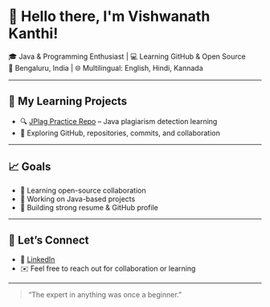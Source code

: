 # 👋 Hello there, I'm Vishwanath Kanthi!

🎓 Java & Programming Enthusiast | 💻 Learning GitHub & Open Source  
📍 Bengaluru, India | 🌐 Multilingual: English, Hindi, Kannada

---

## 🚀 My Learning Projects

- 🔍 [JPlag Practice Repo](https://github.com/Vishwanath-cloud/JPlag-Practice) – Java plagiarism detection learning  
- 📂 Exploring GitHub, repositories, commits, and collaboration  

---

## 📈 Goals

- 🌱 Learning open-source collaboration  
- 🔧 Working on Java-based projects  
- 💼 Building strong resume & GitHub profile

---

## 🤝 Let’s Connect

- 🔗 [LinkedIn](https://www.linkedin.com/in/vishwanath-kanthi-5547b4299/)
- ✉️ Feel free to reach out for collaboration or learning

---

> “The expert in anything was once a beginner.”
